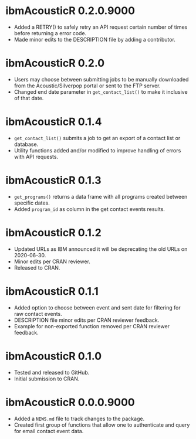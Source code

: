 # ibmAcousticR 0.2.0.9000
* Added a RETRY() to safely retry an API request certain number of times before returning a error code. 
* Made minor edits to the DESCRIPTION file by adding a contributor.

# ibmAcousticR 0.2.0
* Users may choose between submitting jobs to be manually downloaded from the Acoustic/Silverpop portal or sent to the FTP server.
* Changed end date parameter in `get_contact_list()` to make it inclusive of that date.

# ibmAcousticR 0.1.4
* `get_contact_list()` submits a job to get an export of a contact list or database.
* Utility functions added and/or modified to improve handling of errors with API requests.

# ibmAcousticR 0.1.3

* `get_programs()` returns a data frame with all programs created between specific dates.
* Added `program_id` as column in the get contact events results.

# ibmAcousticR 0.1.2

* Updated URLs as IBM announced it will be deprecating the old URLs on 2020-06-30.
* Minor edits per CRAN reviewer.
* Released to CRAN.

# ibmAcousticR 0.1.1

* Added option to choose between event and sent date for filtering for raw contact events.
* DESCRIPTION file minor edits per CRAN reviewer feedback.
* Example for non-exported function removed per CRAN reviewer feedback.

# ibmAcousticR 0.1.0

* Tested and released to GitHub.
* Initial submission to CRAN.

# ibmAcousticR 0.0.0.9000

* Added a `NEWS.md` file to track changes to the package.
* Created first group of functions that allow one to authenticate and query for email contact event data.
